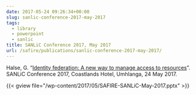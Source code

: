 ```yaml
--- 
date: 2017-05-24 09:26:34+00:00
slug: sanlic-conference-2017-may-2017
tags: 
  - library
  - powerpoint
  - sanlic
title: SANLiC Conference 2017, May 2017
url: /safire/publications/sanlic-conference-2017-may-2017/
---
```


Halse, G. “[Identity federation: A new way to manage access to resources](/wp-content/uploads/2017/05/SAFIRE-SANLiC-May-2017.pptx)”. SANLiC Conference 2017, Coastlands Hotel, Umhlanga, 24 May 2017.<!-- more -->

{{< gview file="/wp-content/2017/05/SAFIRE-SANLiC-May-2017.pptx" >}}
